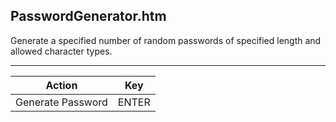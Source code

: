 PasswordGenerator.htm
---------------------

Generate a specified number of random passwords of specified length and allowed character types.

---

Action            | Key
------------------|------
Generate Password | ENTER
